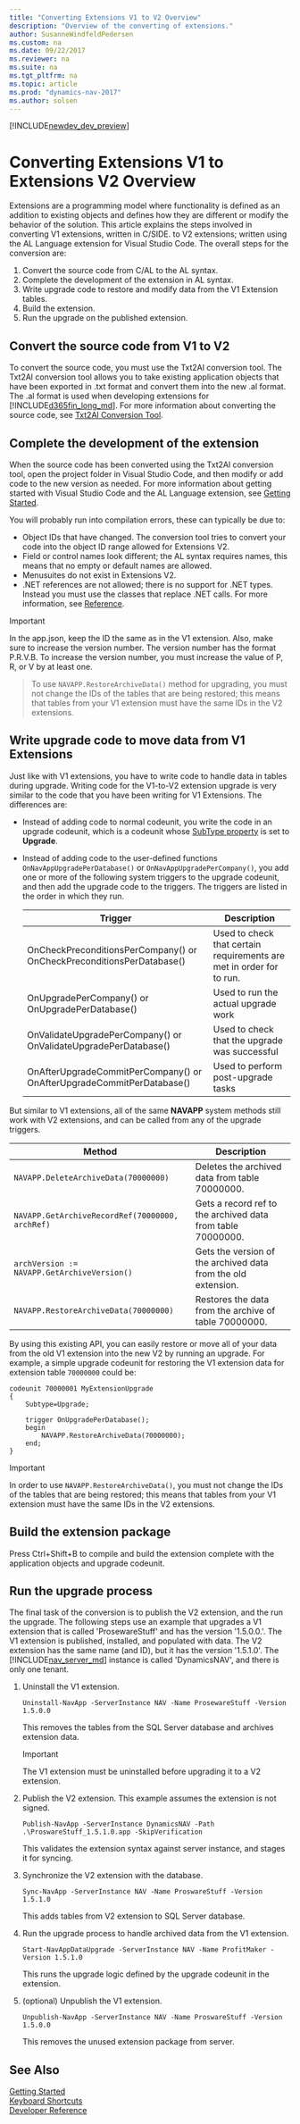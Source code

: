 ```yaml
---
title: "Converting Extensions V1 to V2 Overview"
description: "Overview of the converting of extensions."
author: SusanneWindfeldPedersen
ms.custom: na
ms.date: 09/22/2017
ms.reviewer: na
ms.suite: na
ms.tgt_pltfrm: na
ms.topic: article
ms.prod: "dynamics-nav-2017"
ms.author: solsen
---
```


[!INCLUDE[newdev_dev_preview](includes/newdev_dev_preview.md)]

# Converting Extensions V1 to Extensions V2 Overview
Extensions are a programming model where functionality is defined as an addition to existing objects and defines how they are different or modify the behavior of the solution. This article explains the steps involved in converting V1 extensions, written in C/SIDE. to V2 extensions; written using the AL Language extension for Visual Studio Code. The overall steps for the conversion are:

1.  Convert the source code from C/AL to the AL syntax.
2.  Complete the development of the extension in AL syntax.
3.  Write upgrade code to restore and modify data from the V1 Extension tables.
4.  Build the extension.
5.  Run the upgrade on the published extension. 

## Convert the source code from V1 to V2
To convert the source code, you must use the Txt2Al conversion tool. The Txt2Al conversion tool allows you to take existing application objects that have been exported in .txt format and convert them into the new .al format. The .al format is used when developing extensions for [!INCLUDE[d365fin_long_md](includes/d365fin_long_md.md)]. For more information about converting the source code, see [Txt2Al Conversion Tool](devenv-txt2al-tool.md).

<!-- see if Hunter's comments should be applied to the txt2al tool topic -->

## Complete the development of the extension
When the source code has been converted using the Txt2Al conversion tool, open the project folder in Visual Studio Code, and then modify or add code to the new version as needed. For more information about getting started with Visual Studio Code and the AL Language extension, see [Getting Started](devenv-get-started.md).

You will probably run into compilation errors, these can typically be due to:

-   Object IDs that have changed. The conversion tool tries to convert your code into the object ID range allowed for Extensions V2.
-   Field or control names look different; the AL syntax requires names, this means that no empty or default names are allowed.
-   Menusuites do not exist in Extensions V2.
-   .NET references are not allowed; there is no support for .NET types. Instead you must use the classes that replace .NET calls. For more information, see [Reference](devenv-reference-overview.md).

> [!IMPORTANT]
> In the app.json, keep the ID the same as in the V1 extension. Also, make sure to increase the version number. The version number has the format P.R.V.B. To increase the version number, you must increase the value of P, R, or V by at least one. 

> To use `NAVAPP.RestoreArchiveData()` method for upgrading, you must not change the IDs of the tables that are being restored; this means that tables from your V1 extension must have the same IDs in the V2 extensions. 

## Write upgrade code to move data from V1 Extensions
Just like with V1 extensions, you have to write code to handle data in tables during upgrade. Writing code for the V1-to-V2 extension upgrade is very similar to the code that you have been writing for V1 Extensions. The differences are:

-   Instead of adding code to normal codeunit, you write the  code in an upgrade codeunit, which is a codeunit whose [SubType property](properties/devenv-subtype-property-codeunit.md) is set to **Upgrade**.
-   Instead of adding code to the user-defined functions `OnNavAppUpgradePerDatabase()` or `OnNavAppUpgradePerCompany()`, you add one or more of the following system triggers to the upgrade codeunit, and then add the upgrade code to the triggers. The triggers are listed in the order in which they run.

    |Trigger |Description |
    |--------|------------|
    |OnCheckPreconditionsPerCompany() or OnCheckPreconditionsPerDatabase()| Used to check that certain requirements are met in order for to run.|
    |OnUpgradePerCompany() or OnUpgradePerDatabase()|Used to run the actual upgrade work| 
    |OnValidateUpgradePerCompany() or OnValidateUpgradePerDatabase()|Used to check that the upgrade was successful|
    |OnAfterUpgradeCommitPerCompany() or OnAfterUpgradeCommitPerDatabase()|Used to perform post-upgrade tasks|

But similar to V1 extensions, all of the same **NAVAPP** system methods still work with V2 extensions, and can be called from any of the upgrade triggers. 

|Method |Description |
|--------|------------|
|`NAVAPP.DeleteArchiveData(70000000)`|Deletes the archived data from table 70000000.|
|`NAVAPP.GetArchiveRecordRef(70000000, archRef)`|Gets a record ref to the archived data from table 70000000.|
|`archVersion := NAVAPP.GetArchiveVersion()`|Gets the version of the archived data from the old extension.|
|`NAVAPP.RestoreArchiveData(70000000)`|Restores the data from the archive of table 70000000.|
 
By using this existing API, you can easily restore or move all of your data from the old V1 extension into the new V2 by running an upgrade. For example, a simple upgrade codeunit for restoring the V1 extension data for extension table `70000000` could be:

```
codeunit 70000001 MyExtensionUpgrade
{
    Subtype=Upgrade;

    trigger OnUpgradePerDatabase();
    begin
        NAVAPP.RestoreArchiveData(70000000);
    end;
}
```

> [!IMPORTANT]
> In order to use `NAVAPP.RestoreArchiveData()`, you must not change the IDs of the tables that are being restored; this means that tables from your V1 extension must have the same IDs in the V2 extensions. 

## Build the extension package
Press Ctrl+Shift+B to compile and build the extension complete with the application objects and upgrade codeunit.

## Run the upgrade process

The final task of the conversion is to publish the V2 extension, and the run the upgrade. The following steps use an example that upgrades a V1 extension that is called 'ProsewareStuff' and has the version '1.5.0.0.'. The V1 extension is published, installed, and populated with data. The V2 extension has the same name (and ID), but it has the version '1.5.1.0'. The [!INCLUDE[nav_server_md](includes/nav_server_md.md)] instance is called 'DynamicsNAV', and there is only one tenant. 

1.  Uninstall the V1 extension.

    ```
    Uninstall-NavApp -ServerInstance NAV -Name ProsewareStuff -Version 1.5.0.0
    ```
    This removes the tables from the SQL Server database and archives extension data.

    > [!IMPORTANT]
    > The V1 extension must be uninstalled before upgrading it to a V2 extension. 

2.  Publish the V2 extension. This example assumes the extension is not signed.
    ```
    Publish-NavApp -ServerInstance DynamicsNAV -Path .\ProswareStuff_1.5.1.0.app -SkipVerification
    ```
    This validates the extension syntax against server instance, and stages it for syncing.

3.  Synchronize the V2 extension with the database.

    ```
    Sync-NavApp -ServerInstance NAV -Name ProswareStuff -Version 1.5.1.0
    ```
    This adds tables from V2 extension to SQL Server database.

4.  Run the upgrade process to handle archived data from the V1 extension. 
    ```
    Start-NavAppDataUpgrade -ServerInstance NAV -Name ProfitMaker -Version 1.5.1.0
    ```
    This runs the upgrade logic defined by the upgrade codeunit in the extension.

5. (optional) Unpublish the V1 extension.

    ```
    Unpublish-NavApp -ServerInstance NAV -Name ProswareStuff -Version 1.5.0.0
    ```
    This removes the unused extension package from server.


## See Also
[Getting Started](devenv-get-started.md)  
[Keyboard Shortcuts](devenv-keyboard-shortcuts.md)    
[Developer Reference](devenv-reference-overview.md)  
